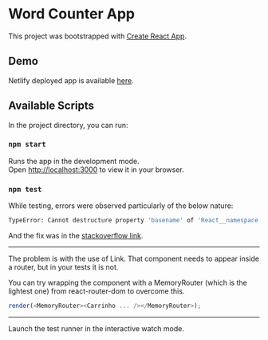 # Word Counter App

This project was bootstrapped with [Create React App](https://github.com/facebook/create-react-app).

## Demo
Netlify deployed app is available [here](https://wordcounter-ui.netlify.app).

## Available Scripts

In the project directory, you can run:

### `npm start`

Runs the app in the development mode.\
Open [http://localhost:3000](http://localhost:3000) to view it in your browser.

### `npm test`

While testing, errors were observed particularly of the below nature:

```sh
TypeError: Cannot destructure property 'basename' of 'React__namespace.useContext(...)' as it is null.
```

And the fix was in the [stackoverflow link](https://stackoverflow.com/questions/76081552/typeerror-cannot-destructure-property-basename-of-react-namespace-usecontex).

---
The problem is with the use of Link. That component needs to appear inside a router, but in your tests it is not.

You can try wrapping the component with a MemoryRouter (which is the lightest one) from react-router-dom to overcome this.

```js
render(<MemoryRouter><Carrinho ... /></MemoryRouter>);
```
---

Launch the test runner in the interactive watch mode.

